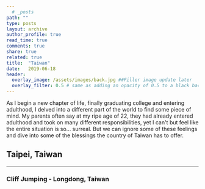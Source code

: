 ```yaml
---
  # _posts
path: ""
type: posts
layout: archive
author_profile: true
read_time: true
comments: true
share: true
related: true
title:  "Taiwan"
date:   2019-06-18
header:
  overlay_image: /assets/images/back.jpg ##Filler image update later
  overlay_filter: 0.5 # same as adding an opacity of 0.5 to a black background
---
```


As I begin a new chapter of life, finally graduating college and entering adulthood, I delved into a different part of the world to find some piece of mind. My parents often say at my ripe age of 22, they had already entered adulthood and took on many different responsibilities, yet I can't but feel like the entire situation is so... surreal. But we can ignore some of these feelings and dive into some of the blessings the country of Taiwan has to offer.

## Taipei, Taiwan ##

---

### Cliff Jumping - Longdong, Taiwan ###


